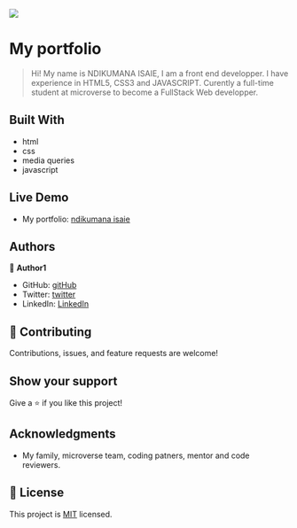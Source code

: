 ![](https://img.shields.io/badge/Microverse-blueviolet)

# My portfolio

> Hi! My name is NDIKUMANA ISAIE, I am a front end developper. I have experience in HTML5, CSS3 and JAVASCRIPT. Curently
> a full-time student at microverse to become a FullStack Web developper.


## Built With

- html 
- css
- media queries
- javascript

## Live Demo
- My portfolio: [ndikumana isaie](https://ndikumanaisaie.github.io/portfolio_ndikumana/)

## Authors

👤 **Author1**

- GitHub: [gitHub](https://github.com/ndikumanaisaie)
- Twitter: [twitter](https://twitter.com/Ndikuma38670724)
- LinkedIn: [LinkedIn](https://www.linkedin.com/in/ndikumana-isaie-21166273/)



## 🤝 Contributing

Contributions, issues, and feature requests are welcome!


## Show your support

Give a ⭐️ if you like this project!

## Acknowledgments

- My family, microverse team, coding patners, mentor and code reviewers.


## 📝 License

This project is [MIT](./MIT.md) licensed.
